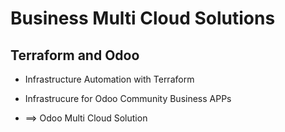
#  Business Multi Cloud Solutions

## Terraform and Odoo

- Infrastructure Automation with Terraform

- Infrastrucure for Odoo Community Business APPs

- ==> Odoo Multi Cloud Solution
